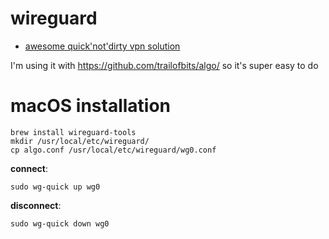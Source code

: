# wireguard

* [awesome quick'not'dirty vpn solution](https://www.wireguard.com)

I'm using it with https://github.com/trailofbits/algo/ so it's super easy to do

# macOS installation

```
brew install wireguard-tools
mkdir /usr/local/etc/wireguard/
cp algo.conf /usr/local/etc/wireguard/wg0.conf
```

**connect**:

```
sudo wg-quick up wg0
```

**disconnect**:

```
sudo wg-quick down wg0
```
